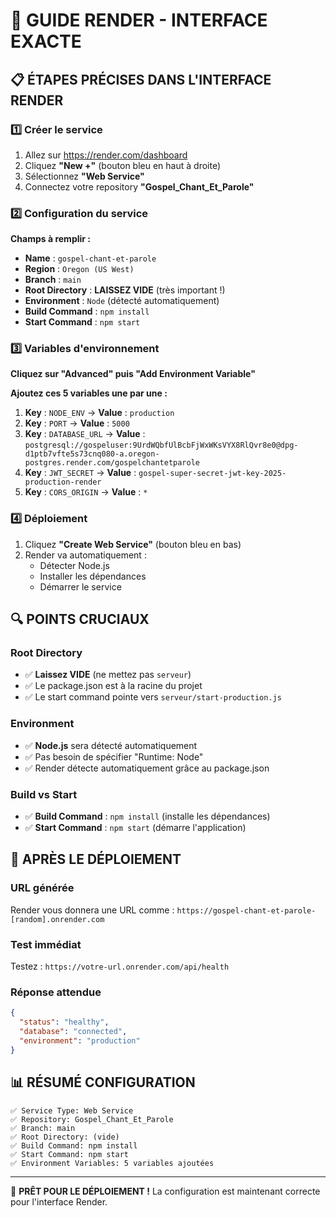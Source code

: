 # 🎯 GUIDE RENDER - INTERFACE EXACTE

## 📋 **ÉTAPES PRÉCISES DANS L'INTERFACE RENDER**

### 1️⃣ **Créer le service**
1. Allez sur https://render.com/dashboard
2. Cliquez **"New +"** (bouton bleu en haut à droite)
3. Sélectionnez **"Web Service"**
4. Connectez votre repository **"Gospel_Chant_Et_Parole"**

### 2️⃣ **Configuration du service**

**Champs à remplir :**
- **Name** : `gospel-chant-et-parole`
- **Region** : `Oregon (US West)`
- **Branch** : `main`
- **Root Directory** : **LAISSEZ VIDE** (très important !)
- **Environment** : `Node` (détecté automatiquement)
- **Build Command** : `npm install`
- **Start Command** : `npm start`

### 3️⃣ **Variables d'environnement**

**Cliquez sur "Advanced" puis "Add Environment Variable"**

**Ajoutez ces 5 variables une par une :**

1. **Key** : `NODE_ENV` → **Value** : `production`
2. **Key** : `PORT` → **Value** : `5000`
3. **Key** : `DATABASE_URL` → **Value** : `postgresql://gospeluser:9UrdWQbfUlBcbFjWxWKsVYX8RlQvr8e0@dpg-d1ptb7vfte5s73cnq080-a.oregon-postgres.render.com/gospelchantetparole`
4. **Key** : `JWT_SECRET` → **Value** : `gospel-super-secret-jwt-key-2025-production-render`
5. **Key** : `CORS_ORIGIN` → **Value** : `*`

### 4️⃣ **Déploiement**
1. Cliquez **"Create Web Service"** (bouton bleu en bas)
2. Render va automatiquement :
   - Détecter Node.js
   - Installer les dépendances
   - Démarrer le service

## 🔍 **POINTS CRUCIAUX**

### **Root Directory**
- ✅ **Laissez VIDE** (ne mettez pas `serveur`)
- ✅ Le package.json est à la racine du projet
- ✅ Le start command pointe vers `serveur/start-production.js`

### **Environment**
- ✅ **Node.js** sera détecté automatiquement
- ✅ Pas besoin de spécifier "Runtime: Node"
- ✅ Render détecte automatiquement grâce au package.json

### **Build vs Start**
- ✅ **Build Command** : `npm install` (installe les dépendances)
- ✅ **Start Command** : `npm start` (démarre l'application)

## 🚀 **APRÈS LE DÉPLOIEMENT**

### **URL générée**
Render vous donnera une URL comme :
`https://gospel-chant-et-parole-[random].onrender.com`

### **Test immédiat**
Testez : `https://votre-url.onrender.com/api/health`

### **Réponse attendue**
```json
{
  "status": "healthy",
  "database": "connected",
  "environment": "production"
}
```

## 📊 **RÉSUMÉ CONFIGURATION**

```
✅ Service Type: Web Service
✅ Repository: Gospel_Chant_Et_Parole
✅ Branch: main
✅ Root Directory: (vide)
✅ Build Command: npm install
✅ Start Command: npm start
✅ Environment Variables: 5 variables ajoutées
```

---

🎯 **PRÊT POUR LE DÉPLOIEMENT !**
La configuration est maintenant correcte pour l'interface Render.
